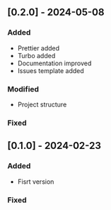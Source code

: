 ## [0.2.0] - 2024-05-08

### Added

- Prettier added
- Turbo added
- Documentation improved
- Issues template added

### Modified

- Project structure

### Fixed

## [0.1.0] - 2024-02-23

### Added

- Fisrt version

### Fixed
